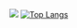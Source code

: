 ![](https://desphter.sirv.com/Images/4008923.png)
[![Top Langs](https://github-readme-stats.vercel.app/api/top-langs/?username=karan-vk)](https://github.com/karan-vk)
